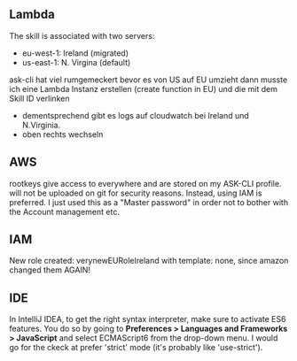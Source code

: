 

## Lambda 
The skill is associated with two servers:
- eu-west-1: Ireland (migrated)
- us-east-1: N. Virgina (default)

ask-cli hat viel rumgemeckert bevor es von US auf EU umzieht
dann musste ich eine Lambda Instanz erstellen (create function in EU)
und die mit dem Skill ID verlinken

- dementsprechend gibt es logs auf cloudwatch bei Ireland und N.Virginia.
- oben rechts wechseln

## AWS
rootkeys give access to everywhere and are stored on my ASK-CLI profile.
will not be uploaded on git for security reasons.
Instead, using IAM is preferred. I just used this as a "Master password"
in order not to bother with the Account management etc.


## IAM

New role created: verynewEURoleIreland
with template: none, since amazon changed them AGAIN!



## IDE
In IntelliJ IDEA, to get the right syntax interpreter, 
make sure to activate ES6 features. You do so by going to **Preferences > Languages and Frameworks > JavaScript** 
and select ECMAScript6 from the drop-down menu. I would go for the ckeck
at prefer 'strict' mode (it's probably like 'use-strict').
